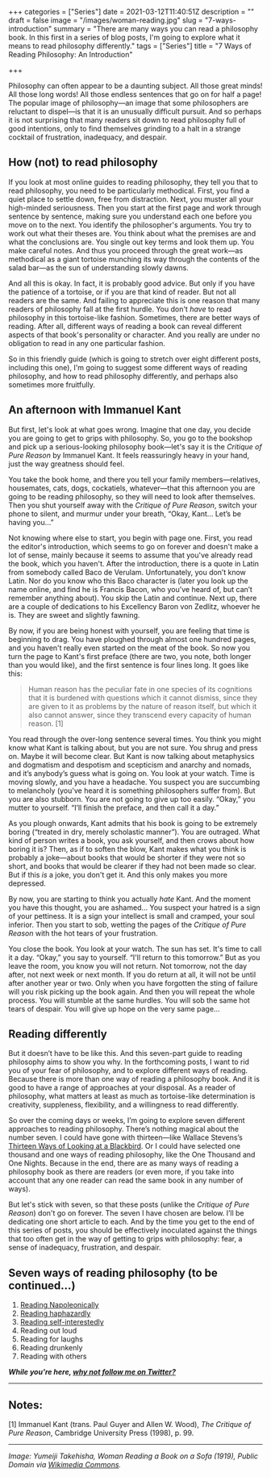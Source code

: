 +++
categories = ["Series"]
date = 2021-03-12T11:40:51Z
description = ""
draft = false
image = "/images/woman-reading.jpg"
slug = "7-ways-introduction"
summary = "There are many ways you can read a philosophy book. In this first in a series of blog posts, I'm going to explore what it means to read philosophy differently."
tags = ["Series"]
title = "7 Ways of Reading Philosophy: An Introduction"

+++


Philosophy can often appear to be a daunting subject. All those great minds! All those long words! All those endless sentences that go on for half a page! The popular image of philosophy—an image that some philosophers are reluctant to dispel—is that it is an unusually difficult pursuit. And so perhaps it is not surprising that many readers sit down to read philosophy full of good intentions, only to find themselves grinding to a halt in a strange cocktail of frustration, inadequacy, and despair.

## How (not) to read philosophy

If you look at most online guides to reading philosophy, they tell you that to read philosophy, you need to be particularly methodical. First, you find a quiet place to settle down, free from distraction. Next, you muster all your high-minded seriousness. Then you start at the first page and work through sentence by sentence, making sure you understand each one before you move on to the next. You identify the philosopher's arguments. You try to work out what their theses are. You think about what the premises are and what the conclusions are. You single out key terms and look them up. You make careful notes. And thus you proceed through the great work—as methodical as a giant tortoise munching its way through the contents of the salad bar—as the sun of understanding slowly dawns.

And all this is okay. In fact, it is probably good advice. But only if you have the patience of a tortoise, or if you are that kind of reader. But not all readers are the same. And failing to appreciate this is one reason that many readers of philosophy fall at the first hurdle. You don't _have_ to read philosophy in this tortoise-like fashion. Sometimes, there are better ways of reading. After all, different ways of reading a book can reveal different aspects of that book's personality or character. And you really are under no obligation to read in any one particular fashion.

So in this friendly guide (which is going to stretch over eight different posts, including this one), I'm going to suggest some different ways of reading philosophy, and how to read philosophy differently, and perhaps also sometimes more fruitfully.

## An afternoon with Immanuel Kant

But first, let's look at what goes wrong. Imagine that one day, you decide you are going to get to grips with philosophy. So, you go to the bookshop and pick up a serious-looking philosophy book—let's say it is the _Critique of Pure Reason_ by Immanuel Kant. It feels reassuringly heavy in your hand, just the way greatness should feel.

You take the book home, and there you tell your family members—relatives, housemates, cats, dogs, cockatiels, whatever—that this afternoon you are going to be reading philosophy, so they will need to look after themselves. Then you shut yourself away with the _Critique of Pure Reason_, switch your phone to silent, and murmur under your breath, “Okay, Kant... Let’s be having you…”

Not knowing where else to start, you begin with page one. First, you read the editor's introduction, which seems to go on forever and doesn't make a lot of sense, mainly because it seems to assume that you've already read the book, which you haven't. After the introduction, there is a quote in Latin from somebody called Baco de Verulam. Unfortunately, you don’t know Latin. Nor do you know who this Baco character is (later you look up the name online, and find he is Francis Bacon, who you’ve heard of, but can’t remember anything about). You skip the Latin and continue. Next up, there are a couple of dedications to his Excellency Baron von Zedlitz, whoever he is. They are sweet and slightly fawning.

By now, if you are being honest with yourself, you are feeling that time is beginning to drag. You have ploughed through almost one hundred pages, and you haven't really even started on the meat of the book. So now you turn the page to Kant's first preface (there are two, you note, both longer than you would like), and the first sentence is four lines long. It goes like this:

> Human reason has the peculiar fate in one species of its cognitions that it is burdened with questions which it cannot dismiss, since they are given to it as problems by the nature of reason itself, but which it also cannot answer, since they transcend every capacity of human reason. [1]

You read through the over-long sentence several times. You think you might know what Kant is talking about, but you are not sure. You shrug and press on. Maybe it will become clear. But Kant is now talking about metaphysics and dogmatism and despotism and scepticism and anarchy and nomads, and it’s anybody’s guess what is going on. You look at your watch. Time is moving slowly, and you have a headache. You suspect you are succumbing to melancholy (you've heard it is something philosophers suffer from). But you are also stubborn. You are not going to give up too easily. “Okay,” you mutter to yourself. “I’ll finish the preface, and then call it a day.”

As you plough onwards, Kant admits that his book is going to be extremely boring (“treated in dry, merely scholastic manner”). You are outraged. What kind of person writes a book, you ask yourself, and then crows about how boring it is? Then, as if to soften the blow, Kant makes what you think is probably a joke—about books that would be shorter if they were not so short, and books that would be clearer if they had not been made so clear. But if this _is_ a joke, you don't get it. And this only makes you more depressed.

By now, you are starting to think you actually _hate_ Kant. And the moment you have this thought, you are ashamed… You suspect your hatred is a sign of your pettiness. It is a sign your intellect is small and cramped, your soul inferior. Then you start to sob, wetting the pages of the _Critique of Pure Reason_ with the hot tears of your frustration.

You close the book. You look at your watch. The sun has set. It's time to call it a day. “Okay,” you say to yourself. “I'll return to this tomorrow.” But as you leave the room, you know you will not return. Not tomorrow, not the day after, not next week or next month. If you do return at all, it will not be until after another year or two. Only when you have forgotten the sting of failure will you risk picking up the book again. And then you will repeat the whole process. You will stumble at the same hurdles. You will sob the same hot tears of despair. You will give up hope on the very same page…

## Reading differently

But it doesn’t have to be like this. And this seven-part guide to reading philosophy aims to show you why. In the forthcoming posts, I want to rid you of your fear of philosophy, and to explore different ways of reading. Because there is more than one way of reading a philosophy book. And it is good to have a range of approaches at your disposal. As a reader of philosophy, what matters at least as much as tortoise-like determination is creativity, suppleness, flexibility, and a willingness to read differently.

So over the coming days or weeks, I’m going to explore seven different approaches to reading philosophy. There’s nothing magical about the number seven. I could have gone with thirteen—like Wallace Stevens’s [Thirteen Ways of Looking at a Blackbird](https://www.poetryfoundation.org/poems/45236/thirteen-ways-of-looking-at-a-blackbird). Or I could have selected one thousand and one ways of reading philosophy, like the One Thousand and One Nights. Because in the end, there are as many ways of reading a philosophy book as there are readers (or even more, if you take into account that any one reader can read the same book in any number of ways).

But let's stick with seven, so that these posts (unlike the _Critique of Pure Reason_) don't go on forever. The seven I have chosen are below. I’ll be dedicating one short article to each. And by the time you get to the end of this series of posts, you should be effectively inoculated against the things that too often get in the way of getting to grips with philosophy: fear, a sense of inadequacy, frustration, and despair.

## Seven ways of reading philosophy (to be continued...)

1. [Reading Napoleonically](/7-ways-01-napoleon/)
2. [Reading haphazardly](/7-ways-02-haphazardly/)
3. [Reading self-interestedly](/7-ways-03-self-interest/)
4. Reading out loud
5. Reading for laughs
6. Reading drunkenly
7. Reading with others

_**While you're here, [why not follow me on Twitter?](https://www.twitter.com/willbuckingham)**_

---

## Notes:

[1]  Immanuel Kant (trans. Paul Guyer and Allen W. Wood), _The Critique of Pure Reason_, Cambridge University Press (1998), p. 99.

---

_Image: Yumeiji Takehisha, Woman Reading a Book on a Sofa (1919), Public Domain via [Wikimedia Commons](https://commons.wikimedia.org/wiki/File:TakehisaYumeji-1919-Woman_Reading_a_Book_on_a_Sofa.png)._



